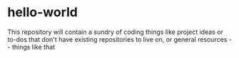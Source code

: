 # hello-world
This repository will contain a sundry of coding things like project ideas or to-dos that don't have existing repositories to live on, or general resources -- things like that
